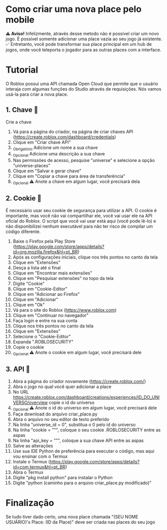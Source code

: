# Como criar uma nova place pelo mobile
**⚠ Aviso!** Infelizmente, através desse metodo não é possível criar um novo jogo. É possível somente adicionar uma place vazia ao seu jogo já existente.
✅ Entretanto, você pode transformar sua place principal em um hub de jogos, onde você teleporta o jogador para as outras places com a interface.

# Tutorial
O Roblox possui uma API chamada Open Cloud que permite que o usuário interaja com algumas funções do Studio através de requisições. Nós vamos usá-la para criar a nova place.

## 1. Chave 🔑
Crie a chave

1. Vá para a página do criador, na página de criar chaves API (https://create.roblox.com/dashboard/credentials)
2. Clique em "Criar chave API"
3. <sub>Obrigatório</sub> Adicione um nome a sua chave
4. <sub>Opcional</sub> Adicione uma descrição a sua chave
5. Nas permissões de acesso, pesquise "universe" e selecione a opção "universe-places"
6. Clique em "Salvar e gerar chave"
7. Clique em "Copiar a chave para área de transferência"
8. <sub>Opcional</sub> ⚠ Anote a chave em algum lugar, você precisará dela

## 2. Cookie 🍪
É necessário usar seu cookie de segurança para utilizar a API. O cookie é importante, mas você não vai compartilhar ele, você vai usar ele na API oficial do Roblox. O script que você vai usar está aqui (você pode lê-lo) e não disponibilizei nenhum executável para não ter risco de compilar um código diferente.

1. Baixe o Firefox pela Play Store (https://play.google.com/store/apps/details?id=org.mozilla.firefox&hl=pt_BR)
2. Após as configurações iniciais, clique nos três pontos no canto da tela
3. Clique em "Extensões"
4. Desça a lista até o final
5. Clique em "Encontrar mais extensões"
6. Clique em "Pesquisar extensões" no topo da tela
7. Digite "Cookie"
8. Clique em "Cookie-Editor"
9. Clique em "Adicionar ao Firefox"
10. Clique em "Adicionar"
11. Clique em "Ok"
12. Vá para o site do Roblox (https://www.roblox.com)
13. Clique em "Continuar no navegador"
14. Faça login e entre na sua conta
15. Clique nos três pontos no canto da tela
16. Clique em "Extensões"
17. Selecione o "Cookie-Editor"
18. Expanda ".ROBLOSECURITY"
19. Copie o cookie
20. <sub>Opcional</sub> ⚠ Anote o cookie em algum lugar, você precisará dele

## 3. API 🤝
1. Abra a página do criador novamente (https://create.roblox.com/)
2. Abra o jogo no qual você quer adicionar a place
3. No URL https://create.roblox.com/dashboard/creations/experiences/ID_DO_UNIVERSO/overview copie o id do universo
4. <sub>Opcional</sub> ⚠ Anote o id do universo em algum lugar, você precisará dele
5. Faça download do arquivo criar_place.py
6. Abra o arquivo no seu editor de texto preferido
7. Na linha "universe_id = 0", substitua o 0 pelo id do universo
8. Na linha "cookie = """, coloque o seu cookie .ROBLOSECURITY entre as aspas
9. Na linha "api_key = """, coloque a sua chave API entre as aspas
10. Salve as alterações
11. Use sua IDE Python de preferência para executar o código, mas aqui vou ensinar com o Termux
12. Instale o Termux (https://play.google.com/store/apps/details?id=com.termux&hl=pt_BR)
13. Abra o Termux
14. Digite "pkg install python" para instalar o Python
15. Digite "python (caminho para o arquivo criar_place.py modificado)"

# Finalização
Se tudo tiver dado certo, uma nova place chamada "(SEU NOME USUÁRIO)'s Place: (ID da Place)" deve ser criada nas places do seu jogo
